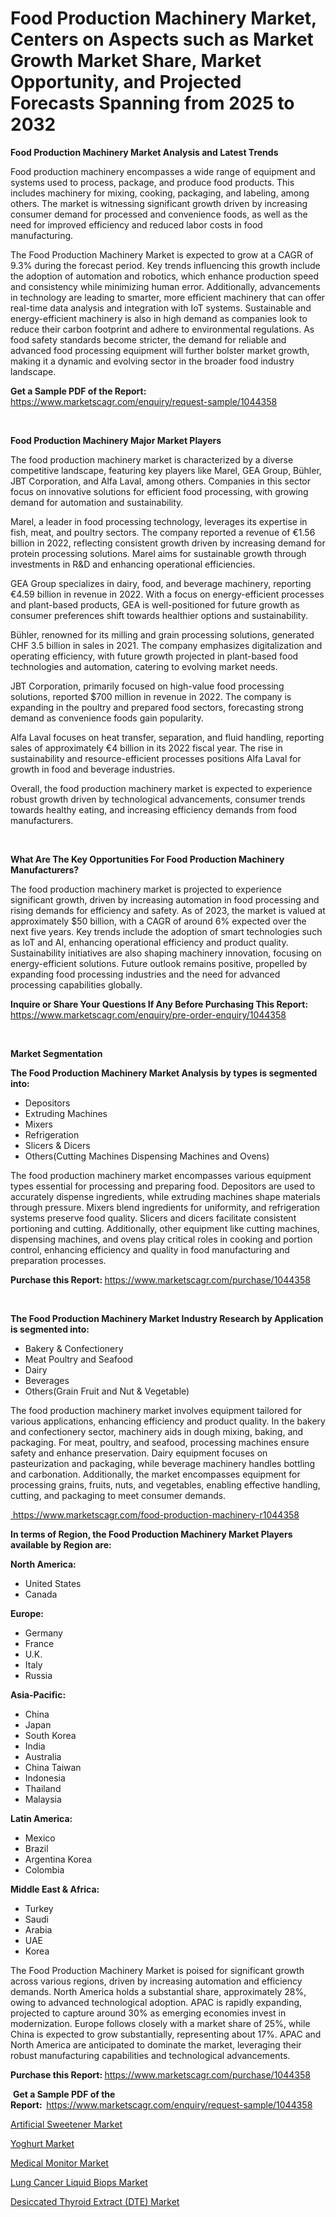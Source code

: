 <p><h1>Food Production Machinery Market, Centers on Aspects such as Market Growth Market Share, Market Opportunity, and Projected Forecasts Spanning from 2025 to 2032</h1></p><p><strong>Food Production Machinery Market Analysis and Latest Trends</strong></p>
<p><p>Food production machinery encompasses a wide range of equipment and systems used to process, package, and produce food products. This includes machinery for mixing, cooking, packaging, and labeling, among others. The market is witnessing significant growth driven by increasing consumer demand for processed and convenience foods, as well as the need for improved efficiency and reduced labor costs in food manufacturing. </p><p>The Food Production Machinery Market is expected to grow at a CAGR of 9.3% during the forecast period. Key trends influencing this growth include the adoption of automation and robotics, which enhance production speed and consistency while minimizing human error. Additionally, advancements in technology are leading to smarter, more efficient machinery that can offer real-time data analysis and integration with IoT systems. Sustainable and energy-efficient machinery is also in high demand as companies look to reduce their carbon footprint and adhere to environmental regulations. As food safety standards become stricter, the demand for reliable and advanced food processing equipment will further bolster market growth, making it a dynamic and evolving sector in the broader food industry landscape.</p></p>
<p><strong>Get a Sample PDF of the Report:&nbsp;</strong> <a href="https://www.marketscagr.com/enquiry/request-sample/1044358?utm_campaign=1944&utm_medium=2&utm_source=Github&utm_content=ia&utm_term=07042025&utm_id=food-production-machinery">https://www.marketscagr.com/enquiry/request-sample/1044358</a></p>
<p>&nbsp;</p>
<p><strong>Food Production Machinery Major Market Players</strong></p>
<p><p>The food production machinery market is characterized by a diverse competitive landscape, featuring key players like Marel, GEA Group, Bühler, JBT Corporation, and Alfa Laval, among others. Companies in this sector focus on innovative solutions for efficient food processing, with growing demand for automation and sustainability.</p><p>Marel, a leader in food processing technology, leverages its expertise in fish, meat, and poultry sectors. The company reported a revenue of €1.56 billion in 2022, reflecting consistent growth driven by increasing demand for protein processing solutions. Marel aims for sustainable growth through investments in R&D and enhancing operational efficiencies.</p><p>GEA Group specializes in dairy, food, and beverage machinery, reporting €4.59 billion in revenue in 2022. With a focus on energy-efficient processes and plant-based products, GEA is well-positioned for future growth as consumer preferences shift towards healthier options and sustainability. </p><p>Bühler, renowned for its milling and grain processing solutions, generated CHF 3.5 billion in sales in 2021. The company emphasizes digitalization and operating efficiency, with future growth projected in plant-based food technologies and automation, catering to evolving market needs.</p><p>JBT Corporation, primarily focused on high-value food processing solutions, reported $700 million in revenue in 2022. The company is expanding in the poultry and prepared food sectors, forecasting strong demand as convenience foods gain popularity.</p><p>Alfa Laval focuses on heat transfer, separation, and fluid handling, reporting sales of approximately €4 billion in its 2022 fiscal year. The rise in sustainability and resource-efficient processes positions Alfa Laval for growth in food and beverage industries.</p><p>Overall, the food production machinery market is expected to experience robust growth driven by technological advancements, consumer trends towards healthy eating, and increasing efficiency demands from food manufacturers.</p></p>
<p>&nbsp;</p>
<p><strong>What Are The Key Opportunities For Food Production Machinery Manufacturers?</strong></p>
<p><p>The food production machinery market is projected to experience significant growth, driven by increasing automation in food processing and rising demands for efficiency and safety. As of 2023, the market is valued at approximately $50 billion, with a CAGR of around 6% expected over the next five years. Key trends include the adoption of smart technologies such as IoT and AI, enhancing operational efficiency and product quality. Sustainability initiatives are also shaping machinery innovation, focusing on energy-efficient solutions. Future outlook remains positive, propelled by expanding food processing industries and the need for advanced processing capabilities globally.</p></p>
<p><strong>Inquire or Share Your Questions If Any Before Purchasing This Report:</strong> <a href="https://www.marketscagr.com/enquiry/pre-order-enquiry/1044358?utm_campaign=1944&utm_medium=2&utm_source=Github&utm_content=ia&utm_term=07042025&utm_id=food-production-machinery">https://www.marketscagr.com/enquiry/pre-order-enquiry/1044358</a></p>
<p>&nbsp;</p>
<p><strong>Market Segmentation</strong></p>
<p><strong>The Food Production Machinery Market Analysis by types is segmented into:</strong></p>
<p><ul><li>Depositors</li><li>Extruding Machines</li><li>Mixers</li><li>Refrigeration</li><li>Slicers & Dicers</li><li>Others(Cutting Machines Dispensing Machines and Ovens)</li></ul></p>
<p><p>The food production machinery market encompasses various equipment types essential for processing and preparing food. Depositors are used to accurately dispense ingredients, while extruding machines shape materials through pressure. Mixers blend ingredients for uniformity, and refrigeration systems preserve food quality. Slicers and dicers facilitate consistent portioning and cutting. Additionally, other equipment like cutting machines, dispensing machines, and ovens play critical roles in cooking and portion control, enhancing efficiency and quality in food manufacturing and preparation processes.</p></p>
<p><strong>Purchase this Report:&nbsp;</strong><a href="https://www.marketscagr.com/purchase/1044358?utm_campaign=1944&utm_medium=2&utm_source=Github&utm_content=ia&utm_term=07042025&utm_id=food-production-machinery">https://www.marketscagr.com/purchase/1044358</a></p>
<p>&nbsp;</p>
<p><strong>The Food Production Machinery Market Industry Research by Application is segmented into:</strong></p>
<p><ul><li>Bakery & Confectionery</li><li>Meat Poultry and Seafood</li><li>Dairy</li><li>Beverages</li><li>Others(Grain Fruit and Nut & Vegetable)</li></ul></p>
<p><p>The food production machinery market involves equipment tailored for various applications, enhancing efficiency and product quality. In the bakery and confectionery sector, machinery aids in dough mixing, baking, and packaging. For meat, poultry, and seafood, processing machines ensure safety and enhance preservation. Dairy equipment focuses on pasteurization and packaging, while beverage machinery handles bottling and carbonation. Additionally, the market encompasses equipment for processing grains, fruits, nuts, and vegetables, enabling effective handling, cutting, and packaging to meet consumer demands.</p></p>
<p><a href="https://www.marketscagr.com/food-production-machinery-r1044358?utm_campaign=1944&utm_medium=2&utm_source=Github&utm_content=ia&utm_term=07042025&utm_id=food-production-machinery">&nbsp;https://www.marketscagr.com/food-production-machinery-r1044358</a></p>
<p><strong>In terms of Region, the Food Production Machinery Market Players available by Region are:</strong></p>
<p>
    <p> <strong> North America: </strong>
        <ul>
            <li>United States</li>
            <li>Canada</li>
        </ul>
        </p> 
    <p> <strong> Europe: </strong>
        <ul>
            <li>Germany</li>
            <li>France</li>
            <li>U.K.</li>
            <li>Italy</li>
            <li>Russia</li>
        </ul>
        </p> 
    <p> <strong> Asia-Pacific: </strong>
        <ul>
            <li>China</li>
            <li>Japan</li>
            <li>South Korea</li>
            <li>India</li>
            <li>Australia</li>
            <li>China Taiwan</li>
            <li>Indonesia</li>
            <li>Thailand</li>
            <li>Malaysia</li>
        </ul>
        </p> 
    <p> <strong> Latin America: </strong>
        <ul>
            <li>Mexico</li>
            <li>Brazil</li>
            <li>Argentina Korea</li>
            <li>Colombia</li>
        </ul>
        </p> 
    <p> <strong> Middle East & Africa: </strong>
        <ul>
            <li>Turkey</li>
            <li>Saudi</li>
            <li>Arabia</li>
            <li>UAE</li>
            <li>Korea</li>
        </ul>
    </p>
    </p>
<p><p>The Food Production Machinery Market is poised for significant growth across various regions, driven by increasing automation and efficiency demands. North America holds a substantial share, approximately 28%, owing to advanced technological adoption. APAC is rapidly expanding, projected to capture around 30% as emerging economies invest in modernization. Europe follows closely with a market share of 25%, while China is expected to grow substantially, representing about 17%. APAC and North America are anticipated to dominate the market, leveraging their robust manufacturing capabilities and technological advancements.</p></p>
<p><strong>Purchase this Report: </strong><a href="https://www.marketscagr.com/purchase/1044358?utm_campaign=1944&utm_medium=2&utm_source=Github&utm_content=ia&utm_term=07042025&utm_id=food-production-machinery">https://www.marketscagr.com/purchase/1044358</a></p>
<p>&nbsp;<strong>Get a Sample PDF of the Report:&nbsp;&nbsp;</strong><a href="https://www.marketscagr.com/enquiry/request-sample/1044358?utm_campaign=1944&utm_medium=2&utm_source=Github&utm_content=ia&utm_term=07042025&utm_id=food-production-machinery">https://www.marketscagr.com/enquiry/request-sample/1044358</a></p>
<p><strong></strong></p>
<p><p><a href="https://github.com/dubelsuehsik/Market-Research-Report-List-1/blob/main/artificial-sweetener-market.md?utm_campaign=1944&utm_medium=2&utm_source=Github&utm_content=ia&utm_term=07042025&utm_id=food-production-machinery">Artificial Sweetener Market</a></p><p><a href="https://github.com/rndwazeri/Market-Research-Report-List-1/blob/main/yoghurt-market.md?utm_campaign=1944&utm_medium=2&utm_source=Github&utm_content=ia&utm_term=07042025&utm_id=food-production-machinery">Yoghurt Market</a></p><p><a href="https://www.linkedin.com/pulse/future-medical-monitor-market-2025-2032-growth-forecast-dqwpc?utm_campaign=1944&utm_medium=2&utm_source=Github&utm_content=ia&utm_term=07042025&utm_id=food-production-machinery">Medical Monitor Market</a></p><p><a href="https://www.linkedin.com/pulse/top-trends-transforming-lung-cancer-liquid-biops-market-2025-xhmje?utm_campaign=1944&utm_medium=2&utm_source=Github&utm_content=ia&utm_term=07042025&utm_id=food-production-machinery">Lung Cancer Liquid Biops Market</a></p><p><a href="https://www.linkedin.com/pulse/desiccated-thyroid-extract-dte-market-revolution-2025-vfpcc?utm_campaign=1944&utm_medium=2&utm_source=Github&utm_content=ia&utm_term=07042025&utm_id=food-production-machinery">Desiccated Thyroid Extract (DTE) Market</a></p></p>
